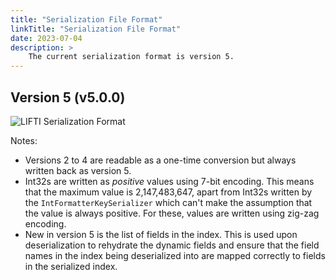 ```yaml
---
title: "Serialization File Format"
linkTitle: "Serialization File Format"
date: 2023-07-04
description: >
    The current serialization format is version 5. 
---
```


## Version 5 (v5.0.0)

![LIFTI Serialization Format](../../../images/v5-serialization.svg)

Notes:

- Versions 2 to 4 are readable as a one-time conversion but always written back as version 5.
- Int32s are written as *positive* values using 7-bit encoding. This means that the maximum value is 2,147,483,647, apart from Int32s written by the `IntFormatterKeySerializer` which can't make the assumption that the value is always positive. For these, values are written using zig-zag encoding.
- New in version 5 is the list of fields in the index. This is used upon deserialization to rehydrate the dynamic fields and ensure that the field names in the index being deserialized into are mapped correctly to fields in the serialized index.